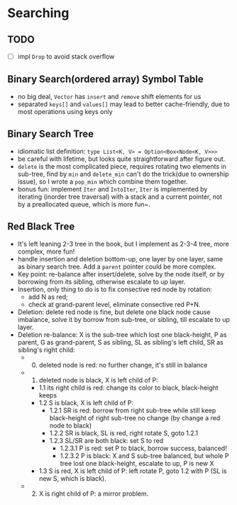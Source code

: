 # Searching

## TODO
  - [ ] impl `Drop` to avoid stack overflow

## Binary Search(ordered array) Symbol Table
- no big deal, `Vector` has `insert` and `remove` shift elements for us
- separated `keys[]` and `values[]` may lead to better cache-friendly, due to most operations using keys only

## Binary Search Tree
- idiomatic list definition: `type List<K, V> = Option<Box<Node<K, V>>>`
- be careful with lifetime, but looks quite straightforward after figure out.
- `delete` is the most complicated piece, requires rotating two elements in sub-tree, find by `min` and `delete_min` can't do the trick(due to ownership issue), so I wrote a `pop_min` which combine them together.
- bonus fun: implement `Iter` and `IntoIter`, `Iter` is implemented by iterating (inorder tree traversal) with a stack and a current pointer, not by a preallocated queue, which is more fun~.

## Red Black Tree
- It's left leaning 2-3 tree in the book, but I implement as 2-3-4 tree, more complex, more fun!
- handle insertion and deletion bottom-up, one layer by one layer, same as binary search tree. Add a `parent` pointer could be more complex.
- Key point: re-balance after insert/delete, solve by the node itself, or by borrowing from its sibling, otherwise escalate to up layer.
- Insertion, only thing to do is to fix consective red node by rotation:
  - add N as red;
  - check at grand-parent level, eliminate consective red P+N.
- Deletion: delete red node is fine, but delete one black node cause imbalance, solve it by borrow from sub-tree, or sibling, till escalate to up layer.
- Deletion re-balance: X is the sub-tree which lost one black-height, P as parent, G as grand-parent, S as sibling, SL as sibling's left child, SR as sibling's right child:
  - 0. deleted node is red: no further change, it's still in balance
  - 1. deleted node is black, X is left child of P:
    - 1.1 its right child is red: change its color to black, black-height keeps
    - 1.2 S is black, X is left child of P:
      - 1.2.1 SR is red: borrow from right sub-tree while still keep black-height of right sub-tree no change (by change a red node to black)
      - 1.2.2 SR is black, SL is red, right rotate S, goto 1.2.1
      - 1.2.3 SL/SR are both black: set S to red
        - 1.2.3.1 P is red: set P to black, borrow success, balanced!
        - 1.2.3.2 P is black: X and S sub-tree balanced, but whole P tree lost one black-height, escalate to up, P is new X
    - 1.3 S is red, X is left child of P: left rotate P, goto 1.2 with P (SL is new S, which is black).
  - 2. X is right child of P: a mirror problem.
